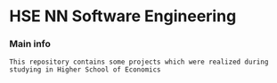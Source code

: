 # HSE NN Software Engineering
### Main info 
```
This repository contains some projects which were realized during studying in Higher School of Economics
```
